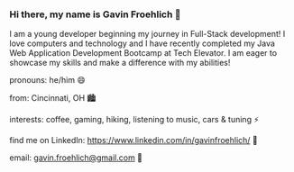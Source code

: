 ### Hi there, my name is Gavin Froehlich 👋

I am a young developer beginning my journey in Full-Stack development! I love computers and technology and I have recently completed my Java Web Application Development Bootcamp at Tech Elevator. I am eager to showcase my skills and make a difference with my abilities! 

pronouns: he/him 😄

from: Cincinnati, OH 🏙️

interests: coffee, gaming, hiking, listening to music, cars & tuning ⚡

find me on LinkedIn: https://www.linkedin.com/in/gavinfroehlich/ 🌱

email: gavin.froehlich@gmail.com 📨
